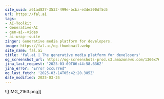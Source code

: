 ```yaml
---
site_uuid: a61ad827-3532-499e-bcba-e3de300df5d5
url: https://fal.ai
tags:
- AI-Toolkit
- Generative-AI
- gen-ai--video
- ai-wrap--suite
zinger: Generative media platform for developers.
image: https://fal.ai/og-thumbnail.webp
site_name: fal.ai
title: 'fal.ai | The generative media platform for developers'
og_screenshot_url: https://og-screenshots-prod.s3.amazonaws.com/1366x768/80/false/d3ae446d670315f3d20130974892b90a68f41f08602c525e0cf335c6dd20d0f3.jpeg
jina_last_request: '2025-03-09T06:44:58.636Z'
jina_error: "Error occurred"
og_last_fetch: '2025-03-14T05:42:20.385Z'
date_modified: 2025-03-24
---
```




![[IMG_2163.png]]

